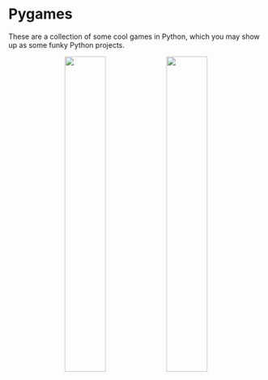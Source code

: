 # Pygames
These are a collection of some cool games in Python, which you may show up as some funky Python projects. 

<div align="center"><span> <img width=40% src="https://i.dlpng.com/static/png/7065700_preview.png" ><img width=40% src="https://banner2.cleanpng.com/20180712/yka/kisspng-professional-python-programmer-computer-programmin-python-logo-download-5b47725c1cc0d6.3474912915314089881178.jpg" ></span></div>

